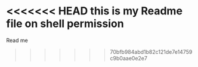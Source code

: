 <<<<<<< HEAD
this is my Readme file on shell permission
=======
Read me
>>>>>>> 70bfb984abd1b82c121de7e14759c9b0aae0e2e7
